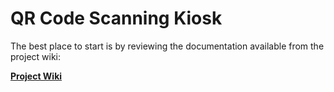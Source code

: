 # QR Code Scanning Kiosk

The best place to start is by reviewing the documentation available from the project wiki:

**[Project Wiki](https://github.com/bizkiwi/qr-code-scanning-kiosk/wiki)**
